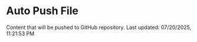 # Auto Push File

Content that will be pushed to GitHub repository.
Last updated: 07/20/2025, 11:21:53 PM